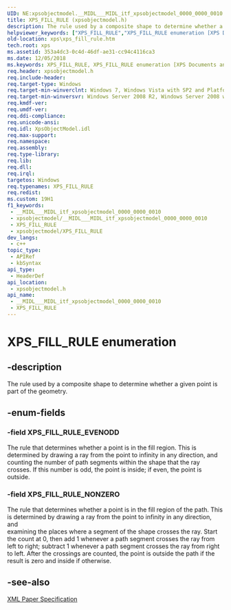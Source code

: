 ```yaml
---
UID: NE:xpsobjectmodel.__MIDL___MIDL_itf_xpsobjectmodel_0000_0000_0010
title: XPS_FILL_RULE (xpsobjectmodel.h)
description: The rule used by a composite shape to determine whether a given point is part of the geometry.
helpviewer_keywords: ["XPS_FILL_RULE","XPS_FILL_RULE enumeration [XPS Documents and Packaging]","XPS_FILL_RULE_EVENODD","XPS_FILL_RULE_NONZERO","xps.xps_fill_rule","xpsobjectmodel/XPS_FILL_RULE","xpsobjectmodel/XPS_FILL_RULE_EVENODD","xpsobjectmodel/XPS_FILL_RULE_NONZERO"]
old-location: xps\xps_fill_rule.htm
tech.root: xps
ms.assetid: 353a4dc3-0c4d-46df-ae31-cc94c4116ca3
ms.date: 12/05/2018
ms.keywords: XPS_FILL_RULE, XPS_FILL_RULE enumeration [XPS Documents and Packaging], XPS_FILL_RULE_EVENODD, XPS_FILL_RULE_NONZERO, xps.xps_fill_rule, xpsobjectmodel/XPS_FILL_RULE, xpsobjectmodel/XPS_FILL_RULE_EVENODD, xpsobjectmodel/XPS_FILL_RULE_NONZERO
req.header: xpsobjectmodel.h
req.include-header: 
req.target-type: Windows
req.target-min-winverclnt: Windows 7, Windows Vista with SP2 and Platform Update for Windows Vista [desktop apps \| UWP apps]
req.target-min-winversvr: Windows Server 2008 R2, Windows Server 2008 with SP2 and Platform Update for Windows Server 2008 [desktop apps \| UWP apps]
req.kmdf-ver: 
req.umdf-ver: 
req.ddi-compliance: 
req.unicode-ansi: 
req.idl: XpsObjectModel.idl
req.max-support: 
req.namespace: 
req.assembly: 
req.type-library: 
req.lib: 
req.dll: 
req.irql: 
targetos: Windows
req.typenames: XPS_FILL_RULE
req.redist: 
ms.custom: 19H1
f1_keywords:
 - __MIDL___MIDL_itf_xpsobjectmodel_0000_0000_0010
 - xpsobjectmodel/__MIDL___MIDL_itf_xpsobjectmodel_0000_0000_0010
 - XPS_FILL_RULE
 - xpsobjectmodel/XPS_FILL_RULE
dev_langs:
 - c++
topic_type:
 - APIRef
 - kbSyntax
api_type:
 - HeaderDef
api_location:
 - xpsobjectmodel.h
api_name:
 - __MIDL___MIDL_itf_xpsobjectmodel_0000_0000_0010
 - XPS_FILL_RULE
---
```


# XPS_FILL_RULE enumeration


## -description

The rule used by a composite shape to determine whether a given point is part of the geometry.

## -enum-fields

### -field XPS_FILL_RULE_EVENODD

The rule that determines whether a point is in the fill region. This is determined by drawing 
				a ray from the point to infinity in any direction, and counting the number 
				of path segments within the shape that the ray crosses. If this 
				number is odd, the point is inside; if even, the point is outside.

### -field XPS_FILL_RULE_NONZERO

The rule that determines whether a point is in the fill region of the 
				path. This is determined by drawing a ray from the point to infinity in any direction, and  
				examining the places where a segment of the shape crosses the ray. Start 
				the count at 0, then add 1 whenever a path segment crosses the ray from left 
				to right; subtract 1 whenever a path segment crosses the ray from 
				right to left. After the crossings are counted, 
				the point is outside the path if the result is zero and inside if otherwise.

## -see-also

<a href="https://www.ecma-international.org/activities/XML%20Paper%20Specification/XPS%20Standard%20WD%201.6.pdf">XML Paper Specification</a>

